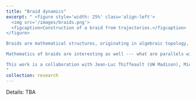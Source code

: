 ```yaml
---
title: "Braid dynamics"
excerpt: " <figure style='width: 25%' class='align-left'>
  <img src='/images/braids.png'>
  <figcaption>Construction of a braid from trajectories.</figcaption>
</figure>

Braids are mathematical structures, originating in algebraic topology, that capture topology of dynamical trajectories “dancing” around each other, without storing their precise locations. This makes them both computationally efficient and tolerant to errors in measurement. An important application of braids is in analyzing behavior of oceans from very limited set of measurements.

Mathematics of braids are interesting as well --- what are parallels with linear algebra, lessons from probability and statistics, and connections to dynamical systems theory.

This work is a collaboration with Jean-Luc Thiffeault (UW Madison), Michael Allshouse (Northeastern), Margaux Filippi (MIT), and Tom Peacock (MIT).
"
collection: research
---
```


Details: TBA
